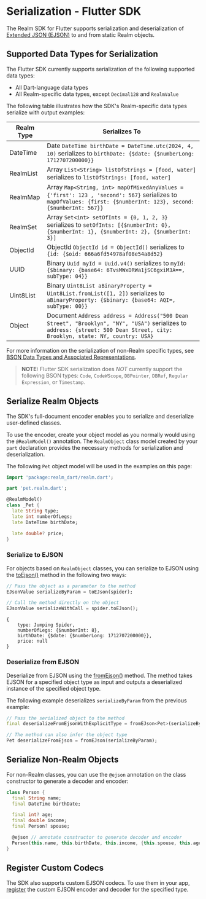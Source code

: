 # Serialization - Flutter SDK
The Realm SDK for Flutter supports serialization and deserialization of
[Extended JSON (EJSON)](https://www.mongodb.com/docs/manual/reference/mongodb-extended-json/) to and from static Realm objects.

## Supported Data Types for Serialization
The Flutter SDK currently supports serialization of the following supported data types:

- All Dart-language data types
- All Realm-specific data types, except `Decimal128` and `RealmValue`

The following table illustrates how the SDK's Realm-specific data types serialize with output examples:

|Realm Type|Serializes To|
| --- | --- |
|DateTime|Date `DateTime birthDate = DateTime.utc(2024, 4, 10)` serializes to `birthDate: {$date: {$numberLong: 1712707200000}}`|
|RealmList|Array `List<String> listOfStrings = [food, water]` serializes to `listOfStrings: [food, water]`|
|RealmMap|Array `Map<String, int> mapOfMixedAnyValues = {'first': 123 , 'second': 567}` serializes to `mapOfValues: {first: {$numberInt: 123}, second: {$numberInt: 567}}`|
|RealmSet|Array `Set<int> setOfInts = {0, 1, 2, 3}` serializes to `setOfInts: [{$numberInt: 0}, {$numberInt: 1}, {$numberInt: 2}, {$numberInt: 3}]`|
|ObjectId|ObjectId `ObjectId id = ObjectId()` serializes to `{id: {$oid: 666a6fd54978af08e54a8d52}`|
|UUID|Binary `Uuid myId = Uuid.v4()` serializes to `myId: {$binary: {base64: 6TvsMWxDRWa1jSC6gxiM3A==, subType: 04}}`|
|Uint8List|Binary `Uint8List aBinaryProperty = Uint8List.fromList([1, 2])` serializes to `aBinaryProperty: {$binary: {base64: AQI=, subType: 00}}`|
|Object|Document `Address address = Address("500 Dean Street", "Brooklyn", "NY", "USA")` serializes to `address: {street: 500 Dean Street, city: Brooklyn, state: NY, country: USA}`|

For more information on the serialization of non-Realm specific types,
see [BSON Data Types and Associated Representations](https://www.mongodb.com/docs/manual/reference/mongodb-extended-json/#bson-data-types-and-associated-representations).

> **NOTE:** Flutter SDK serialization does *NOT* currently support the following BSON types: `Code`,
> `CodeWScope`, `DBPointer`, `DBRef`, `Regular Expression`, or `Timestamp`.
>

## Serialize Realm Objects
The SDK's full-document encoder enables you to serialize and deserialize user-defined
classes.

To use the encoder, create your object model as you normally would using
the `@RealmModel()` annotation. The `RealmObject` class
model created by your `part` declaration provides the necessary methods
for serialization and deserialization.

The following `Pet` object model will be used in the examples on this page:

```dart
import 'package:realm_dart/realm.dart';

part 'pet.realm.dart';

@RealmModel()
class _Pet {
  late String type;
  late int numberOfLegs;
  late DateTime birthDate;

  late double? price;
}
```

### Serialize to EJSON
For objects based on `RealmObject` classes, you can serialize to EJSON using the
[toEjson()](https://pub.dev/documentation/realm/latest/realm/toEJson.html) method in the following two ways:

```dart
// Pass the object as a parameter to the method
EJsonValue serializeByParam = toEJson(spider);

// Call the method directly on the object
EJsonValue serializeWithCall = spider.toEJson();
```

```console
{
    type: Jumping Spider,
    numberOfLegs: {$numberInt: 8},
    birthDate: {$date: {$numberLong: 1712707200000}},
    price: null
}
```

### Deserialize from EJSON
Deserialize from EJSON using the [fromEjson()](https://pub.dev/documentation/realm/latest/realm/fromEJson.html)
method. The method takes EJSON for a specified object type as input and outputs
a deserialized instance of the specified object type.

The following example deserializes `serializeByParam` from the previous example:

```dart
// Pass the serialized object to the method
final deserializeFromEjsonWithExplicitType = fromEJson<Pet>(serializeByParam);

// The method can also infer the object type
Pet deserializeFromEjson = fromEJson(serializeByParam);
```

## Serialize Non-Realm Objects
For non-Realm classes, you can use the `@ejson` annotation on the class constructor
to generate a decoder and encoder:

```dart
class Person {
  final String name;
  final DateTime birthDate;

  final int? age;
  final double income;
  final Person? spouse;

  @ejson // annotate constructor to generate decoder and encoder
  Person(this.name, this.birthDate, this.income, {this.spouse, this.age});
}
```

## Register Custom Codecs
The SDK also supports custom EJSON codecs. To use them in your app, [register](https://pub.dev/documentation/realm/latest/realm/register.html)
the custom EJSON encoder and decoder for the specified type.
